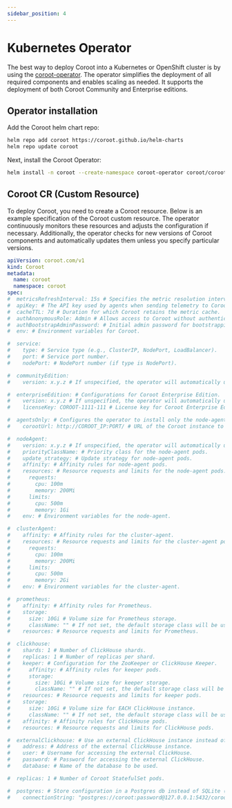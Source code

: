 ```yaml
---
sidebar_position: 4
---
```


# Kubernetes Operator 

The best way to deploy Coroot into a Kubernetes or OpenShift cluster is by using the [coroot-operator](https://github.com/coroot/coroot-operator). 
The operator simplifies the deployment of all required components and enables scaling as needed. 
It supports the deployment of both Coroot Community and Enterprise editions.

## Operator installation 

Add the Coroot helm chart repo:

```bash
helm repo add coroot https://coroot.github.io/helm-charts
helm repo update coroot
```

Next, install the Coroot Operator:

```bash
helm install -n coroot --create-namespace coroot-operator coroot/coroot-operator
```

## Coroot CR (Custom Resource)

To deploy Coroot, you need to create a Coroot resource. Below is an example specification of the Coroot custom resource. 
The operator continuously monitors these resources and adjusts the configuration if necessary. 
Additionally, the operator checks for new versions of Coroot components and automatically updates them unless you specify particular versions.

```yaml
apiVersion: coroot.com/v1
kind: Coroot
metadata:
  name: coroot
  namespace: coroot
spec:
#  metricsRefreshInterval: 15s # Specifies the metric resolution interval.
#  apiKey: # The API key used by agents when sending telemetry to Coroot.
#  cacheTTL: 7d # Duration for which Coroot retains the metric cache.
#  authAnonymousRole: Admin # Allows access to Coroot without authentication if set.
#  authBootstrapAdminPassword: # Initial admin password for bootstrapping.
#  env: # Environment variables for Coroot.

#  service: 
#    type: # Service type (e.g., ClusterIP, NodePort, LoadBalancer).
#    port: # Service port number.
#    nodePort: # NodePort number (if type is NodePort).

#  communityEdition:
#    version: x.y.z # If unspecified, the operator will automatically update Coroot CE to the latest version.

#  enterpriseEdition: # Configurations for Coroot Enterprise Edition.
#    version: x.y.z # If unspecified, the operator will automatically update Coroot EE to the latest version.
#    licenseKey: COROOT-1111-111 # License key for Coroot Enterprise Edition.

#  agentsOnly: # Configures the operator to install only the node-agent and cluster-agent.
#    corootUrl: http://COROOT_IP:PORT/ # URL of the Coroot instance to which agents send metrics, logs, traces, and profiles.

#  nodeAgent:
#    version: x.y.z # If unspecified, the operator will automatically update the node-agent to the latest version.
#    priorityClassName: # Priority class for the node-agent pods.
#    update_strategy: # Update strategy for node-agent pods.
#    affinity: # Affinity rules for node-agent pods.
#    resources: # Resource requests and limits for the node-agent pods.
#      requests: 
#        cpu: 100m
#        memory: 200Mi
#      limits: 
#        cpu: 500m
#        memory: 1Gi
#    env: # Environment variables for the node-agent.

#  clusterAgent:
#    affinity: # Affinity rules for the cluster-agent.
#    resources: # Resource requests and limits for the cluster-agent pods.
#      requests:
#        cpu: 100m
#        memory: 200Mi
#      limits:
#        cpu: 500m
#        memory: 2Gi
#    env: # Environment variables for the cluster-agent.

#  prometheus:
#    affinity: # Affinity rules for Prometheus.
#    storage:
#      size: 10Gi # Volume size for Prometheus storage.
#      className: "" # If not set, the default storage class will be used.
#    resources: # Resource requests and limits for Prometheus.

#  clickhouse:
#    shards: 1 # Number of ClickHouse shards.
#    replicas: 1 # Number of replicas per shard.
#    keeper: # Configuration for the ZooKeeper or ClickHouse Keeper.
#      affinity: # Affinity rules for keeper pods.
#      storage:
#        size: 10Gi # Volume size for keeper storage.
#        className: "" # If not set, the default storage class will be used.
#    resources: # Resource requests and limits for keeper pods.
#    storage:
#      size: 10Gi # Volume size for EACH ClickHouse instance.
#      className: "" # If not set, the default storage class will be used.
#    affinity: # Affinity rules for ClickHouse pods.
#    resources: # Resource requests and limits for ClickHouse pods.

#  externalClickhouse: # Use an external ClickHouse instance instead of deploying one.
#    address: # Address of the external ClickHouse instance.
#    user: # Username for accessing the external ClickHouse.
#    password: # Password for accessing the external ClickHouse.
#    database: # Name of the database to be used.

#  replicas: 1 # Number of Coroot StatefulSet pods.

#  postgres: # Store configuration in a Postgres db instead of SQLite (required if replicas > 1).
#    connectionString: "postgres://coroot:password@127.0.0.1:5432/coroot?sslmode=disable"
```
